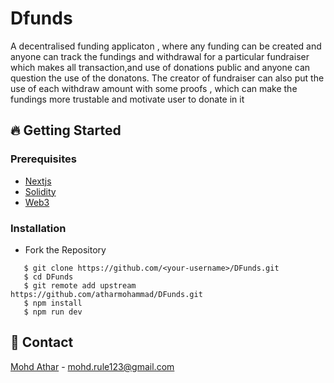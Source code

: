 # Dfunds
A decentralised funding applicaton , where any funding can be created and anyone can track the fundings and withdrawal for a particular fundraiser which makes all transaction,and use of donations public and anyone can question the use of the donatons. 
The creator of fundraiser can also put the use of each withdraw amount with some proofs , which can make the fundings more trustable and motivate user to donate in it


## 🔥 Getting Started

### Prerequisites

- <a href="https://nextjs.org/">Nextjs</a>
- <a href="https://docs.soliditylang.org/en/v0.8.13/">Solidity</a>
- <a href="https://web3js.readthedocs.io/en/v1.7.1/">Web3</a>


### Installation

- Fork the Repository

```
   $ git clone https://github.com/<your-username>/DFunds.git
   $ cd DFunds
   $ git remote add upstream https://github.com/atharmohammad/DFunds.git
   $ npm install
   $ npm run dev
```


## 📲 Contact

<a href="https://www.linkedin.com/in/athar-mohammad-34068a157/">Mohd Athar</a> - mohd.rule123@gmail.com


